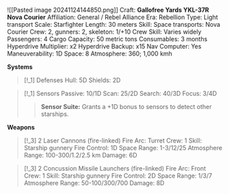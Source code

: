 ![[Pasted image 20241124144850.png]]
Craft: **Gallofree Yards YKL-37R Nova Courier**
Affiliation: General / Rebel Alliance
Era: Rebellion
Type: Light transport
Scale: Starfighter
Length: 30 meters
Skill: Space transports: Nova Courier
Crew: 2, gunners: 2, skeleton: 1/+10
Crew Skill: Varies widely
Passengers: 4
Cargo Capacity: 50 metric tons
Consumables: 3 months
Hyperdrive Multiplier: x2
Hyperdrive Backup: x15
Nav Computer: Yes
Maneuverability: 1D
Space: 8
Atmosphere: 360; 1,000 kmh

**Systems**
> [!_1] Defenses
> Hull: 5D
> Shields: 2D
> 

> [!_1] Sensors
> Passive: 10/1D
> Scan: 25/2D
> Search: 40/3D
> Focus: 3/4D
> > **Sensor Suite:** Grants a +1D bonus to sensors to detect other starships.
> 

**Weapons**
> [!_3] 2 Laser Cannons (fire-linked)
> Fire Arc: Turret
> Crew: 1
> Skill: Starship gunnery
> Fire Control: 1D
> Space Range: 1-3/12/25
> Atmosphere Range: 100-300/1.2/2.5 km
> Damage: 6D

> [!_3] 2 Concussion Missile Launchers (fire-linked)
> Fire Arc: Front
> Crew: 1
> Skill: Starship gunnery
> Fire Control: 2D
> Space Range: 1/3/7
> Atmosphere Range: 50-100/300/700
> Damage: 8D